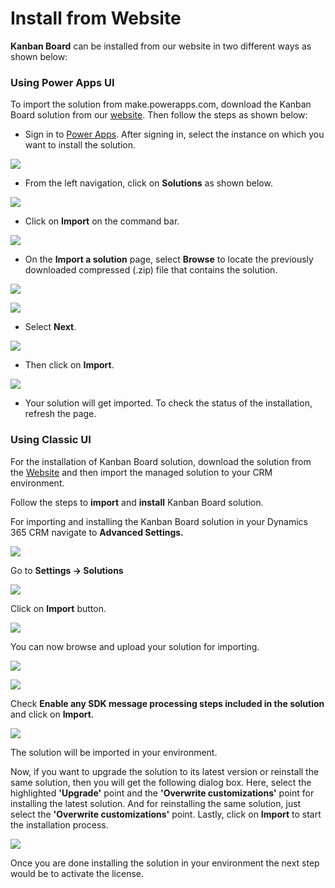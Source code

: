 # Install from Website

**Kanban Board** can be installed from our website in two different ways as shown below:

### Using Power Apps UI

To import the solution from make.powerapps.com, download the Kanban Board solution from our [website](https://www.inogic.com/product/productivity-apps/kanban-board-dynamics-365-crm). Then follow the steps as shown below:

* Sign in to [Power Apps](https://make.powerapps.com/?utm\_source=padocs\&utm\_medium=linkinadoc\&utm\_campaign=referralsfromdoc). After signing in, select the instance on which you want to install the solution.

![](<../../.gitbook/assets/a (5).png>)

* From the left navigation, click on **Solutions** as shown below.

![](<../../.gitbook/assets/b (3).png>)

* Click on **Import** on the command bar.

![](<../../.gitbook/assets/c (2).png>)

* &#x20;On the **Import a solution** page, select **Browse** to locate the previously downloaded compressed (.zip) file that contains the solution.

![](<../../.gitbook/assets/d (2).png>)

![](<../../.gitbook/assets/e (4).png>)

* Select **Next**.

![](<../../.gitbook/assets/f (5).png>)

* Then click on **Import**.

![](<../../.gitbook/assets/g (3).png>)

* Your solution will get imported. To check the status of the installation, refresh the page.

### Using Classic UI

For the installation of Kanban Board solution, download the solution from the [Website](https://www.inogic.com/product/productivity-apps/kanban-board-dynamics-365-crm) and then import the managed solution to your CRM environment.&#x20;

Follow the steps to **import** and **install** Kanban Board solution.

For importing and installing the Kanban Board solution in your Dynamics 365 CRM navigate to **Advanced Settings.**

![](../../.gitbook/assets/1Installing-Click2Export-in-your-Environment.png)

&#x20;Go to **Settings → Solutions**

![](../../.gitbook/assets/2Installing-Click2Export-in-your-Environment.png)

Click on **Import** button.

![](../../.gitbook/assets/3Installing-Click2Export-in-your-Environment.png)

You can now browse and upload your solution for importing.

![](<../../.gitbook/assets/2020-06-10 15\_56\_18-Solutions All Solutions - Microsoft Dynamics 365.png>)

![](<../../.gitbook/assets/2020-06-10 15\_57\_32-Import Solution.png>)

Check **Enable any SDK message processing steps included in the solution** and click on **Import**.

![](<../../.gitbook/assets/Install\_8 (2).png>)

The solution will be imported in your environment.

Now, if you want to upgrade the solution to its latest version or reinstall the same solution, then you will get the following dialog box. Here, select the highlighted **'Upgrade'** point and the **'Overwrite customizations'** point for installing the latest solution. And for reinstalling the same solution, just select the **'Overwrite customizations'** point. Lastly, click on **Import** to start the installation process.&#x20;

![](../../.gitbook/assets/UpgradeAndOverwrite.jpg)

Once you are done installing the solution in your environment the next step would be to activate the license.
